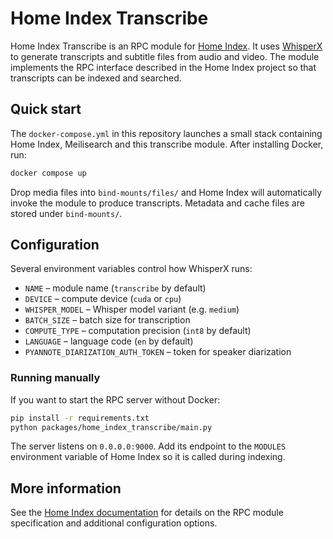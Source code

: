 # Home Index Transcribe

Home Index Transcribe is an RPC module for [Home Index](https://github.com/nashspence/home-index). It uses [WhisperX](https://github.com/m-bain/whisperX) to generate transcripts and subtitle files from audio and video. The module implements the RPC interface described in the Home Index project so that transcripts can be indexed and searched.

## Quick start

The `docker-compose.yml` in this repository launches a small stack containing Home Index, Meilisearch and this transcribe module. After installing Docker, run:

```bash
docker compose up
```

Drop media files into `bind-mounts/files/` and Home Index will automatically invoke the module to produce transcripts. Metadata and cache files are stored under `bind-mounts/`.

## Configuration

Several environment variables control how WhisperX runs:

- `NAME` – module name (`transcribe` by default)
- `DEVICE` – compute device (`cuda` or `cpu`)
- `WHISPER_MODEL` – Whisper model variant (e.g. `medium`)
- `BATCH_SIZE` – batch size for transcription
- `COMPUTE_TYPE` – computation precision (`int8` by default)
- `LANGUAGE` – language code (`en` by default)
- `PYANNOTE_DIARIZATION_AUTH_TOKEN` – token for speaker diarization

### Running manually

If you want to start the RPC server without Docker:

```bash
pip install -r requirements.txt
python packages/home_index_transcribe/main.py
```

The server listens on `0.0.0.0:9000`. Add its endpoint to the `MODULES` environment variable of Home Index so it is called during indexing.

## More information

See the [Home Index documentation](https://github.com/nashspence/home-index) for details on the RPC module specification and additional configuration options.
